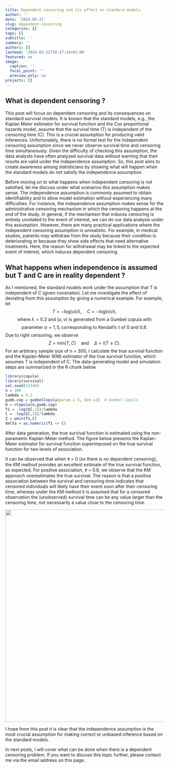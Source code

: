 ```yaml
---
title: Dependent censoring and its effect on standard models 
author: ''
date: '2024-03-21'
slug: dependent-censoring
categories: []
tags: []
subtitle: ''
summary: ''
authors: []
lastmod: '2024-03-21T10:27:14+01:00'
featured: no
image:
  caption: ''
  focal_point: ''
  preview_only: no
projects: []
---
```


## What is dependent censoring ?

This post will focus on dependent censoring and its consequences on standard survival models. It is known that the standard models, e.g., the Kaplan Meier estimator for survival function and the Cox proportional hazards model, assume that the survival time (T) is independent of the censoring time (C). This is a crucial assumption for producing valid inferences. Unfortunately, there is no formal test for the independent censoring assumption since we never observe survival time and censoring time simultaneously. Given the difficulty of checking this assumption, the data analysts have often analyzed survival data without warning that their results are valid under the independence assumption. So, this post aims to create awareness among statisticians by showing what will happen when the standard models do not satisfy the independence assumption.


Before moving on to what happens when independent censoring is not satisfied, let me discuss under what scenarios this assumption makes sense. The independence assumption is commonly assumed to obtain identifiability and to allow model estimation without experiencing many difficulties. For instance, the independence assumption makes sense for the administrative censoring mechanism in which the censoring happens at the end of the study. In general, if the mechanism that induces
censoring is entirely unrelated to the event of interest,  we can do our data analysis under this assumption. However, there are many practical applications where the independent censoring assumption is unrealistic. For example, in medical studies, patients may withdraw from the
study because their condition is deteriorating or because they show side effects that need alternative treatments. Here, the reason for withdrawal may be linked to the expected event of interest, which induces dependent censoring. 

## What happens when independence is assumed but T and C are in reality dependent  ?

As I mentioned, the standard models work under the assumption that T is independent of C (given covariates). Let me investigate the effect of deviating from this assumption by giving a numerical example. For example, let 
$$
T = -\text{log}(u)/\lambda, \quad C = -\text{log}(v)/\lambda,
$$ 
$$
\mbox{where } \lambda = 0.2  \mbox{  and  } (u,v) \mbox{  is generated from a Gumbel copula with}
$$ 
$$
 \mbox{ parameter }
\alpha = 1, 5, \mbox {corresponding to  Kendall's } \tau \mbox{ of 0 and 0.8.    }
$$ 
Due to right censoring, we observe 
$$
Z = \mbox{min} (T,C) \quad \mbox{and} \quad \Delta = I(T \le C). 
$$
For an arbitrary sample size of n = 300, I calculate the true survival function and the Kaplan-Meier (KM) estimator of the true survival function, which assumes T is independent of C. The data-generating model and simulation steps are summarized in the R chunk below. 



```r
library(copula)
library(survival)
set.seed(12346)
n = 300
lambda = 0.2
gumb.cop = gumbelCopula(param = 5, dim =2)  # Gumbel copula
U = rCopula(n,gumb.cop)
T1 = -log(U[,1])/lambda
C = -log(U[,2])/lambda
Z = pmin(T1,C)
delta = as.numeric(T1 <= C)
```




After data generation, the true survival function is estimated using the non-parametric Kaplan-Meier method.  The figure below presents the Kaplan-Meier estimator for survival function
superimposed on the true survival function for two levels of association. 

It can be observed that when 𝝉 = 0 (so there is no dependent censoring),
the KM method provides an excellent estimate of the true survival function, as expected. For positive association, 𝝉 = 0.8, we observe that the KM approach overestimates the true survival. The reason is that a positive association between the survival and censoring time indicates that censored individuals will likely have their event soon after their censoring time, whereas under the KM method it is assumed that for a censored observation the (unobserved) survival time can be any value larger than the censoring time, not necessarily a value close to the censoring time. 

<img src="{{< blogdown/postref >}}index_files/figure-html/unnamed-chunk-3-1.png" width="672" />

I hope from this post it is clear that the independence
assumption is the most crucial assumption for making correct or unbiased
inference based on the standard models.

In next posts, I will cover what can be done when there is a dependent censoring problem. If you want to discuss this topic further, please contact me via the email address on this page. 




<!--
This very important assumption is usually overlooked by practitioners and completely ignored as if this assumption is not needed to make valid inferences.   

-->



